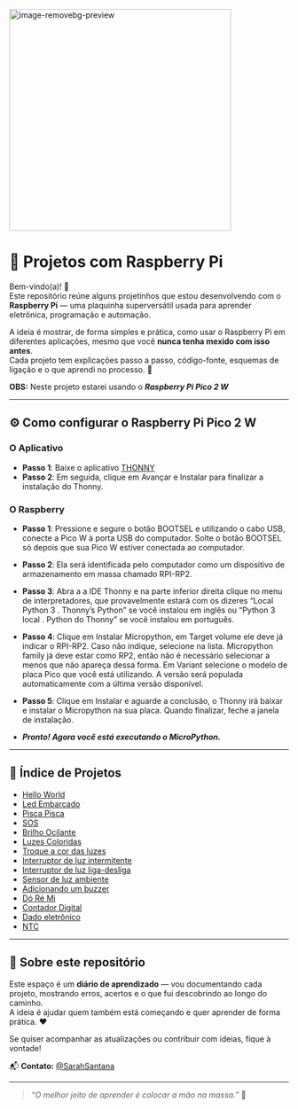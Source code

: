 <img width="400" height="400" alt="image-removebg-preview" src="https://github.com/user-attachments/assets/bff09504-47bd-409d-8eb1-496c6941783d" />

# 🧠 Projetos com Raspberry Pi

Bem-vindo(a)! 👋  
Este repositório reúne alguns projetinhos que estou desenvolvendo com o **Raspberry Pi** — uma plaquinha superversátil usada para aprender eletrônica, programação e automação.  

A ideia é mostrar, de forma simples e prática, como usar o Raspberry Pi em diferentes aplicações, mesmo que você **nunca tenha mexido com isso antes**.  
Cada projeto tem explicações passo a passo, código-fonte, esquemas de ligação e o que aprendi no processo. 🚀 

**OBS:** Neste projeto estarei usando o **_Raspberry Pi Pico 2 W_**

---
## ⚙️ Como configurar o Raspberry Pi Pico 2 W
### O Aplicativo
- **Passo 1**: Baixe o aplicativo [THONNY](https://thonny.org/)
- **Passo 2**: Em seguida, clique em Avançar e Instalar para finalizar a instalação do Thonny.

### O Raspberry

- **Passo 1**: Pressione e segure o botão BOOTSEL e utilizando o cabo USB, conecte a Pico W à porta USB do computador. Solte o botão BOOTSEL só depois que sua Pico W estiver conectada ao computador.

- **Passo 2**: Ela será identificada pelo computador como um dispositivo de armazenamento em massa chamado RPI-RP2.

- **Passo 3**: Abra a a IDE Thonny e na parte inferior direita clique no menu de interpretadores, que provavelmente estará com os dizeres “Local Python 3 . Thonny’s Python” se você instalou em inglês ou “Python 3 local . Python do Thonny” se você instalou em português.

- **Passo 4**: Clique em Instalar Micropython, em Target volume ele deve já indicar o RPI-RP2. Caso não indique, selecione na lista. Micropython family já deve estar como RP2, então não é necessário selecionar a menos que não apareça dessa forma. Em Variant selecione o modelo de placa Pico que você está utilizando. A versão será populada automaticamente com a última versão disponível.

- **Passo 5**: Clique em Instalar e aguarde a conclusão, o Thonny irá baixar e instalar o Micropython na sua placa. Quando finalizar, feche a janela de instalação.

- _**Pronto! Agora você está executando o MicroPython.**_
---

## 📂 Índice de Projetos
- [Hello World](./projects/hello-world)
- [Led Embarcado](./projects/led-embarcado/)
- [Pisca Pisca](./projects/pisca-pisca/)
- [SOS](./projects/SOS-luminoso/)
- [Brilho Ocilante](./projects/brilho-ocilante/)
- [Luzes Coloridas](./projects/Luzes-coloridas/)
- [Troque a cor das luzes](./projects/troque-a-cor-das-luzes/)
- [Interruptor de luz intermitente](./projects/interruptor-de-luz-intermitente/)
- [Interruptor de luz liga-desliga](./projects/interruptor-de-luz-liga-desliga/)
- [Sensor de luz ambiente](./projects/sensor-de-luz-ambiente/)
- [Adicionando um buzzer](./projects/adicionando-buzzer/)
- [Dó Ré Mi](./projects/do-re-mi/)
- [Contador Digital](./projects/contador-digital/)
- [Dado eletrônico](./projects/dado-eletronico/)
- [NTC](./projects/ntc/)
---

## 🧭 Sobre este repositório
Este espaço é um **diário de aprendizado** — vou documentando cada projeto, mostrando erros, acertos e o que fui descobrindo ao longo do caminho.  
A ideia é ajudar quem também está começando e quer aprender de forma prática. ❤️  

Se quiser acompanhar as atualizações ou contribuir com ideias, fique à vontade!  

📬 **Contato:** [@SarahSantana](https://www.linkedin.com/in/sarah-santana-843394200/)

---

> _“O melhor jeito de aprender é colocar a mão na massa.”_ 💪
